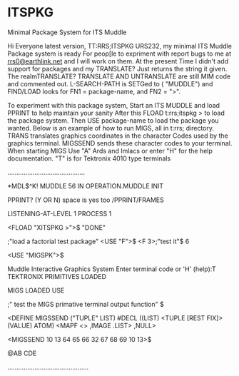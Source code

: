 # ITSPKG




Minimal Package System for ITS Muddle

Hi Everyone latest version, TT:RRS;ITSPKG URS232, my  minimal ITS Muddle Package system is ready
For peop[le to expriment with  report bugs to me at rrs0@earthlink.net and I will work on them. At the present
Time I didn't add support for packages and my TRANSLATE? Just returns the string it given. The realmTRANSLATE?
TRANSLATE AND UNTRANSLATE are still MIM code and commented out. L-SEARCH-PATH is SETGed to 
(<SNAME>  "MUDDLE") and FIND/LOAD looks for FN1 = package-name, and FN2 = ">".

To experiment with this package system, Start an ITS MUDDLE and load PPRINT to help maintain your sanity 
After this FLOAD t:rrs;itspkg > to load the package system. Then USE package-name to load the package you wanted.
Below is an example of how to run MIGS, all in t:rrs; directory. TRANS translates graphics coordinates in the character
Codes used by the graphics terminal. MIGSSEND sends these character codes to your terminal. When starting MIGS
Use "A" Ards and Imlacs or enter "H" for the help documentation. "T" is for Tektronix 4010 type terminals
	
...........................................
	
*MDL$^K!
MUDDLE 56 IN OPERATION.MUDDLE INIT
	
PPRINT? (Y OR N) space is yes too /PPRINT/FRAMES
	
LISTENING-AT-LEVEL 1 PROCESS 1
	
<FLOAD "XITSPKG >">$
"DONE"
  
;"load a factorial test package"
<USE "F">$
<F 3>;"test it"$
6

<USE "MIGSPK">$

Muddle Interactive Graphics System
Enter terminal code or 'H' (help):T
 TEKTRONIX PRIMITIVES LOADED


MIGS LOADED
USE

;" test the MIGS primative terminal output function"
<PPRINT MIGSSEND>$

<DEFINE MIGSSEND ("TUPLE" LIST)
	#DECL ((LIST) <TUPLE [REST FIX]> (VALUE) ATOM)
	<MAPF <> ,IMAGE .LIST>
	,NULL>

<MIGSSEND 10 13 64 65 66 32 67 68 69 10 13>$

@AB CDE

.............................................
